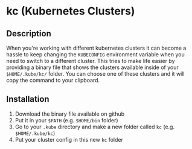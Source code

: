 # kc (Kubernetes Clusters)

## Description
When you're working with different kubernetes clusters it can become a hassle to keep changing the `KUBECONFIG` environment variable when you need to switch to a different cluster.
This tries to make life easier by providing a binary file that shows the clusters available inside of your `$HOME/.kube/kc/` folder. You can choose one of these clusters and it will copy the command to your clipboard.

## Installation
1. Download the binary file available on github
2. Put it in your `$PATH` (e.g. `$HOME/bin` folder)
3. Go to your `.kube` directory and make a new folder called `kc` (e.g. `$HOME/.kube/kc`)
4. Put your cluster config in this new `kc` folder
